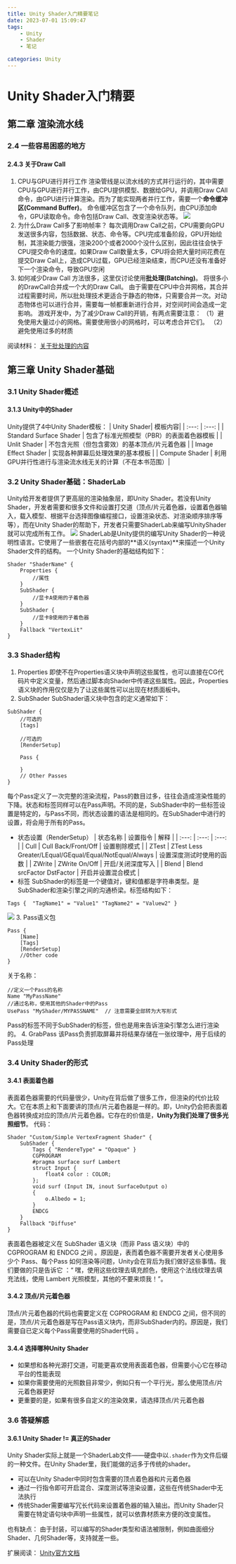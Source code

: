 ```yaml
---
title: Unity Shader入门精要笔记
date: 2023-07-01 15:09:47
tags:
    - Unity
    - Shader
    - 笔记

categories: Unity
---
```


# Unity Shader入门精要

## 第二章 渲染流水线

### 2.4 一些容易困惑的地方

#### 2.4.3 关于Draw Call
1. CPU与GPU进行并行工作
渲染管线是以流水线的方式并行运行的，其中需要CPU与GPU进行并行工作，由CPU提供模型、数据给GPU，并调用Draw CAll命令，由GPU进行计算渲染。而为了能实现两者并行工作，需要一个**命令缓冲区(Command Buffer)**。
命令缓冲区包含了一个命令队列，由CPU添加命令，GPU读取命令。命令包括Draw Call、改变渲染状态等。
![](../pic/2023-7/1_1.png)
2. 为什么Draw Call多了影响帧率？
每次调用Draw Call之前，CPU需要向GPU发送很多内容，包括数据、状态、命令等。CPU完成准备阶段，GPU开始绘制，其渲染能力很强，渲染200个或者2000个没什么区别，因此往往会快于CPU提交命令的速度。如果Draw Call数量太多，CPU将会把大量时间花费在提交Draw Call上，造成CPU过载，GPU已经渲染结束，而CPU还没有准备好下一个渲染命令，导致GPU空闲
3. 如何减少Draw Call
方法很多，这里仅讨论使用**批处理(Batching)**。
将很多小的DrawCall合并成一个大的Draw Call。
由于需要在CPU中合并网格，其合并过程需要时间，所以批处理技术更适合于静态的物体，只需要合并一次。对动态物体也可以进行合并，需要每一帧都重新进行合并，对空间时间会造成一定影响。
游戏开发中，为了减少Draw Call的开销，有两点需要注意：
（1）避免使用大量过小的网格。需要使用很小的网格时，可以考虑合并它们。
（2）避免使用过多的材质

阅读材料：
[关于批处理的内容](https://www.nvidia.com/docs/IO/8228/BatchBatchBatch.pdf)

## 第三章 Unity Shader基础
### 3.1 Unity Shader概述
#### 3.1.3 Unity中的Shader
Unity提供了4中Unity Shader模板：
| Unity Shader| 模板内容|
| :---: | :---: |
| Standard Surface Shader   | 包含了标准光照模型（PBR）的表面着色器模板 |
| Unlit Shader              | 不包含光照（但包含雾效）的基本顶点/片元着色器 |
| Image Effect Shader       | 实现各种屏幕后处理效果的基本模板 |
| Compute Shader            | 利用GPU并行性进行与渲染流水线无关的计算（不在本书范围）|

### 3.2 Unity Shader基础：ShaderLab
Unity给开发者提供了更高层的渲染抽象层，即Unity Shader。若没有Unity Shader，开发者需要和很多文件和设置打交道（顶点/片元着色器，设置着色器输入，载入模型、根据平台选择图像编程接口，设置渲染状态、对渲染顺序排序等等），而在Unity Shader的帮助下，开发者只需要ShaderLab来编写UnityShader就可以完成所有工作。
![](../pic/2023-7/1-2.png)
ShaderLab是Unity提供的编写Unity Shader的一种说明性语言。它使用了一些嵌套在花括号内部的**语义(syntax)**来描述一个Unity Shader文件的结构。
一个Unity Shader的基础结构如下：
```ShaderLab
Shader "ShaderName" {
    Properties {
        //属性
    }
    SubShader {
        //显卡A使用的子着色器
    }
    SubShader {
        //显卡B使用的子着色器
    }
    Fallback "VertexLit"
}
```

### 3.3 Shader结构
1. Properties
即使不在Properties语义块中声明这些属性，也可以直接在CG代码片中定义变量，然后通过脚本向Shader中传递这些属性。因此，Properties语义块的作用仅仅是为了让这些属性可以出现在材质面板中。
2. SubShader
SubShader语义块中包含的定义通常如下：
```ShaderLab
SubShader {
    //可选的
    [tags]

    //可选的
    [RenderSetup]

    Pass {

    }
    // Other Passes
}
```
每个Pass定义了一次完整的渲染流程，Pass的数目过多，往往会造成渲染性能的下降。状态和标签同样可以在Pass声明。不同的是，SubShader中的一些标签设置是特定的，与Pass不同，而状态设置的语法是相同的。在SubShader中进行的设置，将会用于所有的Pass。
+ 状态设置（RenderSetup）
| 状态名称 | 设置指令 | 解释 |
| :---: | :---: | :---: |
| Cull | Cull Back/Front/Off | 设置剔除模式 |
| ZTest | ZTest Less Greater/LEqual/GEqual/Equal/NotEqual/Always | 设置深度测试时使用的函数 |
| ZWrite | ZWrite On/Off | 开启/关闭深度写入 |
| Blend | Blend srcFactor DstFactor | 开启并设置混合模式 |
+ 标签
SubShader的标签是一个键值对，键和值都是字符串类型。是SubShader和渲染引擎之间的沟通桥梁。标签结构如下：
```ShaderLab
Tags {  "TagName1" = "Value1" "TagName2" = "Valuew2" }
```
![](../pic/2023-7/1-3.png)
3. Pass语义包
```ShaderLab
Pass {
    [Name]
    [Tags]
    [RenderSetup]
    //Other code
}
```
关于名称：
```ShaderLab
//定义一个Pass的名称
Name "MyPassName"
//通过名称，使用其他的Shader中的Pass
UsePass "MyShader/MYPASSNAME"  // 注意需要全部转为大写形式
```
Pass的标签不同于SubShader的标签，但也是用来告诉渲染引擎怎么进行渲染的。
4. GrabPass
该Pass负责抓取屏幕并将结果存储在一张纹理中，用于后续的Pass处理

### 3.4 Unity Shader的形式

#### 3.4.1 表面着色器
表面着色器需要的代码量很少，Unity在背后做了很多工作，但渲染的代价比较大。它在本质上和下面要讲的顶点/片元着色器是一样的。即，Unity仍会把表面着色器转换成对应的顶点/片元着色器。它存在的价值是，**Unity为我们处理了很多光照细节**。
代码：
```ShaderLab
Shader "Custom/Simple VertexFragment Shader" {
    SubShader {
        Tags { "RendereType" = "Opaque" }
        CGPROGRAM
        #pragma surface surf Lambert
        struct Input {
            float4 color : COLOR;
        };
        void surf (Input IN, inout SurfaceOutput o)
        {
            o.Albedo = 1;
        }
        ENDCG
    }
    Fallback "Diffuse"
}
```
表面着色器被定义在 SubShader 语义块（而非 Pass 语义块）中的CGPROGRAM 和 ENDCG 之间 。原因是，表而着色器不需要开发者关心使用多少个 Pass、每个Pass 如何渲染等问题，Unity会在背后为我们做好这些事情。我们要做的只是告诉它 ：“ 嘿，使用这些纹理去填充颜色，使用这个法线纹理去填充法线，使用 Lambert 光照模型，其他的不要来烦我！”。

#### 3.4.2 顶点/片元着色器
顶点/片元着色器的代码也需要定义在 CGPROGRAM 和 ENDCG 之间，但不同的是，顶点/片元着色器是写在Pass语义块内，而非SubShader内的。原因是，我们需要自已定义每个Pass需要使用的Shader代码 。

#### 3.4.4 选择哪种Unity Shader
+ 如果想和各种光源打交道，可能更喜欢使用表面着色器，但需要小心它在移动平台的性能表现
+ 如果你需要使用的光照数目非常少，例如只有一个平行光，那么使用顶点/片元着色器更好
+ 更重要的是，如果有很多自定义的渲染效果，请选择顶点/片元着色器


### 3.6 答疑解惑
#### 3.6.1 Unity Shader != 真正的Shader
Unity Shader实际上就是一个ShaderLab文件——硬盘中以`.shader`作为文件后缀的一种文件。在Unity Shader里，我们能做的远多于传统的shader。
+ 可以在Unity Shader中同时包含需要的顶点着色器和片元着色器
+ 通过一行指令即可开启混合、深度测试等渲染设置，这些在传统Shader中无法执行
+ 传统Shader需要编写冗长代码来设置着色器的输入输出。而Unity Shader只需要在特定语句块中声明一些属性，就可以依靠材质来方便的改变属性。

也有缺点：
由于封装，可以编写的Shader类型和语法被限制，例如曲面细分Shader、几何Shader等，支持就差一些。

扩展阅读：
[Unity官方文档](http://docs.unity3d.com/Manual/SL-Reference.html)